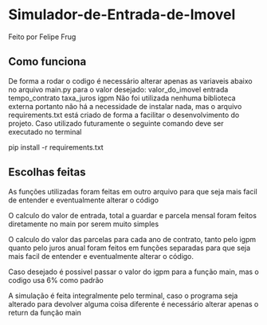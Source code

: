 # Simulador-de-Entrada-de-Imovel
Feito por Felipe Frug

## Como funciona
De forma a rodar o codigo é necessário alterar apenas as variaveis abaixo no arquivo main.py para o valor desejado:
valor_do_imovel
entrada
tempo_contrato
taxa_juros
igpm
Não foi utilizada nenhuma biblioteca externa portanto não há a necessidade de instalar nada, mas o arquivo requirements.txt está criado de forma a facilitar o desenvolvimento do projeto. Caso utilizado futuramente o seguinte comando deve ser executado no terminal

pip install -r requirements.txt

## Escolhas feitas
As funções utilizadas foram feitas em outro arquivo para que seja mais facil de entender e eventualmente alterar o código

O calculo do valor de entrada, total a guardar e parcela mensal foram feitos diretamente no main por serem muito simples

O calculo do valor das parcelas para cada ano de contrato, tanto pelo igpm quanto pelo juros anual foram feitos em funções separadas para que seja mais facil de entender e eventualmente alterar o código.

Caso desejado é possivel passar o valor do igpm para a função main, mas o codigo usa 6% como padrão

A simulação é feita integralmente pelo terminal, caso o programa seja alterado para devolver alguma coisa diferente é necessário alterar apenas o return da função main
